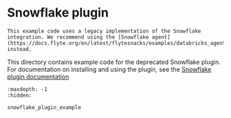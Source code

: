# Snowflake plugin

```{warning}
This example code uses a legacy implementation of the Snowflake integration. We recommend using the [Snowflake agent](https://docs.flyte.org/en/latest/flytesnacks/examples/databricks_agent/index.html) instead.
```

This directory contains example code for the deprecated Snowflake plugin. For documentation on installing and using the plugin, see the [Snowflake plugin documentation](https://docs.flyte.org/en/latest/deprecated_integrations/snowflake_plugin/index.html)

```{toctree}
:maxdepth: -1
:hidden:

snowflake_plugin_example
```
